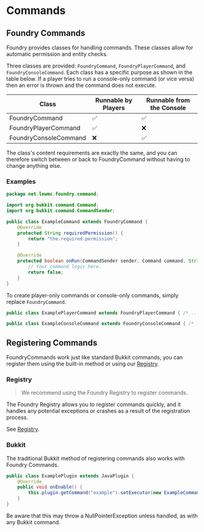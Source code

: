 # Commands

## Foundry Commands
Foundry provides classes for handling commands. These classes allow for automatic permission and entity checks.

Three classes are provided: `FoundryCommand`, `FoundryPlayerCommand`, and `FoundryConsoleCommand`.
Each class has a specific purpose as shown in the table below.
If a player tries to run a console-only command (or vice versa) then an error is thrown and the command does not execute.

| Class                 | Runnable by Players | Runnable from the Console |
|-----------------------|---------------------|---------------------------|
| FoundryCommand        | ✅                   | ✅                         |
| FoundryPlayerCommand  | ✅                   | ❌                         |
| FoundryConsoleCommand | ❌                   | ✅                         |

The class's content requirements are exactly the same, and you can therefore switch between or back to FoundryCommand without having to change anything else.

### Examples
```java
package net.lewmc.foundry.command;

import org.bukkit.command.Command;
import org.bukkit.command.CommandSender;

public class ExampleCommand extends FoundryCommand {
    @Override
    protected String requiredPermission() {
        return "the.required.permission";
    }

    @Override
    protected boolean onRun(CommandSender sender, Command command, String label, String[] args) {
        // Your command logic here.
        return false;
    }
}
```

To create player-only commands or console-only commands, simply replace `FoundryCommand`.

```java
public class ExamplePlayerCommand extends FoundryPlayerCommand { /* ... */ }
```
```java
public class ExampleConsoleCommand extends FoundryConsoleCommand { /* ... */ }
```

## Registering Commands
FoundryCommands work just like standard Bukkit commands, you can register them using the built-in method or using our [Registry](FR-Registry.md).

### Registry
> We recommend using the Foundry Registry to register commands.

The Foundry Registry allows you to register commands quickly, and it handles any potential exceptions or crashes as a result of the registration process.

See [Registry](FR-Registry.md).

### Bukkit
The traditional Bukkit method of registering commands also works with Foundry Commands.

```java
public class ExamplePlugin extends JavaPlugin {
    @Override
    public void onEnable() {
        this.plugin.getCommand("example").setExecutor(new ExampleCommand());
    }
}
```

Be aware that this may throw a NullPointerException unless handled, as with any Bukkit command.